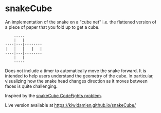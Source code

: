 # snakeCube

An implementation of the snake on a "cube net" i.e. the flattened version of a piece of paper that you fold up to get a cube. 

```
    -----
    |   |
----|---|--------
|   |   |   |   |
----|---|--------
    |   |
    -----
```

Does not include a timer to automatically move the snake forward. It is intended to help users understand the geometry of the cube. In particular, visualizing how the snake head changes direction as it moves between faces is quite challenging.


Inspired by the [snakeCube CodeFights problem](https://codefights.com/challenge/93CBnFa2vWyivpdHE). 

Live version available at https://kiwidamien.github.io/snakeCube/
